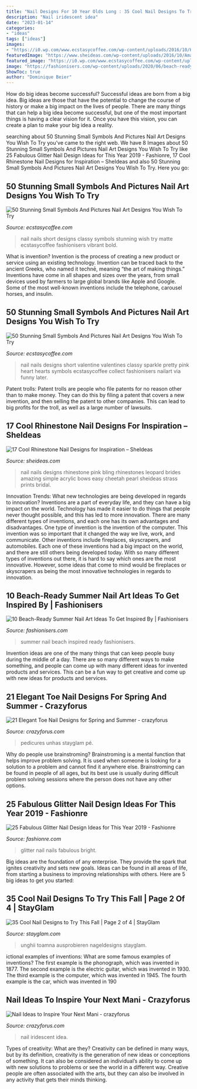 ```yaml
---
title: "Nail Designs For 10 Year Olds Long : 35 Cool Nail Designs To Try This Fall"
description: "Nail iridescent idea"
date: "2023-01-14"
categories:
- "ideas"
tags: ["ideas"]
images:
- "https://i0.wp.com/www.ecstasycoffee.com/wp-content/uploads/2016/10/Hearts-Nail-Design.jpg?resize=600%2C600&amp;ssl=1"
featuredImage: "https://www.sheideas.com/wp-content/uploads/2016/10/Amazing-Rhinestone-Nails-Art-Designs-for-Brides.jpg"
featured_image: "https://i0.wp.com/www.ecstasycoffee.com/wp-content/uploads/2016/10/Hearts-Nail-Design.jpg?resize=600%2C600&amp;ssl=1"
image: "https://fashionisers.com/wp-content/uploads/2020/06/beach-ready-summer-nail-art-main-image.jpg"
ShowToc: true
author: "Dominique Beier"
---
```



How do big ideas become successful?
Successful ideas are born from a big idea. Big ideas are those that have the potential to change the course of history or make a big impact on the lives of people. There are many things that can help a big idea become successful, but one of the most important things is having a clear vision for it. Once you have this vision, you can create a plan to make your big idea a reality.

	

		
searching about 50 Stunning Small Symbols And Pictures Nail Art Designs You Wish To Try you've came to the right web. We have 8 Images about 50 Stunning Small Symbols And Pictures Nail Art Designs You Wish To Try like 25 Fabulous Glitter Nail Design Ideas for This Year 2019 - Fashionre, 17 Cool Rhinestone Nail Designs for Inspiration – SheIdeas and also 50 Stunning Small Symbols And Pictures Nail Art Designs You Wish To Try. Here you go:
		
    
## 50 Stunning Small Symbols And Pictures Nail Art Designs You Wish To Try

<img loading=lazy src="https://i2.wp.com/www.ecstasycoffee.com/wp-content/uploads/2016/10/Bold-and-Vibrant-Nail-Design.jpg?resize=600%2C600&amp;ssl=1" onerror="this.onerror=null;this.src='https://tse1.mm.bing.net/th?id=OIP.hObVS5XffSXlmDyF7gy0ngHaHa&amp;pid=15.1';" alt="50 Stunning Small Symbols And Pictures Nail Art Designs You Wish To Try">

_Source: ecstasycoffee.com_

>nail nails short designs classy symbols stunning wish try matte ecstasycoffee fashionisers vibrant bold. 

	

What is invention?
Invention is the process of creating a new product or service using an existing technology. Invention can be traced back to the ancient Greeks, who named it technē, meaning “the art of making things.” Inventions have come in all shapes and sizes over the years, from small devices used by farmers to large global brands like Apple and Google. Some of the most well-known inventions include the telephone, carousel horses, and insulin.

    
## 50 Stunning Small Symbols And Pictures Nail Art Designs You Wish To Try

<img loading=lazy src="https://i0.wp.com/www.ecstasycoffee.com/wp-content/uploads/2016/10/Hearts-Nail-Design.jpg?resize=600%2C600&amp;ssl=1" onerror="this.onerror=null;this.src='https://tse2.mm.bing.net/th?id=OIP.zf01jJAmFDVsIyNo-EEkmQHaHa&amp;pid=15.1';" alt="50 Stunning Small Symbols And Pictures Nail Art Designs You Wish To Try">

_Source: ecstasycoffee.com_

>nail nails designs short valentine valentines classy sparkle pretty pink heart hearts symbols ecstasycoffee collect fashionisers nailart via funny later. 

	

Patent trolls:
Patent trolls are people who file patents for no reason other than to make money. They can do this by filing a patent that covers a new invention, and then selling the patent to other companies. This can lead to big profits for the troll, as well as a large number of lawsuits.

    
## 17 Cool Rhinestone Nail Designs For Inspiration – SheIdeas

<img loading=lazy src="https://www.sheideas.com/wp-content/uploads/2016/10/Amazing-Rhinestone-Nails-Art-Designs-for-Brides.jpg" onerror="this.onerror=null;this.src='https://tse1.mm.bing.net/th?id=OIP.gxU0iRntDUnMuDNK0MiqMQHaG7&amp;pid=15.1';" alt="17 Cool Rhinestone Nail Designs for Inspiration – SheIdeas">

_Source: sheideas.com_

>nail nails designs rhinestone pink bling rhinestones leopard brides amazing simple acrylic bows easy cheetah pearl sheideas strass prints bridal. 

	

Innovation Trends: What new technologies are being developed in regards to innovation?
Inventions are a part of everyday life, and they can have a big impact on the world. Technology has made it easier to do things that people never thought possible, and this has led to more innovation. There are many different types of inventions, and each one has its own advantages and disadvantages. One type of invention is the invention of the computer. This invention was so important that it changed the way we live, work, and communicate. Other inventions include fireplaces, skyscrapers, and automobiles. Each one of these inventions had a big impact on the world, and there are still others being developed today. With so many different types of inventions out there, it is hard to say which ones are the most innovative. However, some ideas that come to mind would be fireplaces or skyscrapers as being the most innovative technologies in regards to innovation.

    
## 10 Beach-Ready Summer Nail Art Ideas To Get Inspired By | Fashionisers

<img loading=lazy src="https://fashionisers.com/wp-content/uploads/2020/06/beach-ready-summer-nail-art-main-image.jpg" onerror="this.onerror=null;this.src='https://tse3.mm.bing.net/th?id=OIP.QGaW4SRsg92-aRgSy8x_ugHaEK&amp;pid=15.1';" alt="10 Beach-Ready Summer Nail Art Ideas To Get Inspired By | Fashionisers">

_Source: fashionisers.com_

>summer nail beach inspired ready fashionisers. 

	

Invention ideas are one of the many things that can keep people busy during the middle of a day. There are so many different ways to make something, and people can come up with many different ideas for invented products and services. This can be a fun way to get creative and come up with new ideas for products and services.

    
## 21 Elegant Toe Nail Designs For Spring And Summer - Crazyforus

<img loading=lazy src="https://i2.wp.com/stayglam.com/wp-content/uploads/2018/03/Chic-White-Toe-Nails-with-Gems.jpg?resize=620%2C620&amp;ssl=1" onerror="this.onerror=null;this.src='https://tse1.mm.bing.net/th?id=OIP.aXBalfR0sw2XQcJZU70bWwHaHa&amp;pid=15.1';" alt="21 Elegant Toe Nail Designs for Spring and Summer - crazyforus">

_Source: crazyforus.com_

>pedicures unhas stayglam pé. 

	

Why do people use brainstroming?
Brainstroming is a mental function that helps improve problem solving. It is used when someone is looking for a solution to a problem and cannot find it anywhere else. Brainstroming can be found in people of all ages, but its best use is usually during difficult problem solving sessions where the person does not have any other options.

    
## 25 Fabulous Glitter Nail Design Ideas For This Year 2019 - Fashionre

<img loading=lazy src="https://farm8.staticflickr.com/7858/47293338171_8bb8287b68_o.jpg" onerror="this.onerror=null;this.src='https://tse3.mm.bing.net/th?id=OIP.8BtJdqBdaxHJgrY_Xbe9GgHaKN&amp;pid=15.1';" alt="25 Fabulous Glitter Nail Design Ideas for This Year 2019 - Fashionre">

_Source: fashionre.com_

>glitter nail nails fabulous bright. 

	

Big ideas are the foundation of any enterprise. They provide the spark that ignites creativity and sets new goals. Ideas can be found in all areas of life, from starting a business to improving relationships with others. Here are 5 big ideas to get you started:

    
## 35 Cool Nail Designs To Try This Fall | Page 2 Of 4 | StayGlam

<img loading=lazy src="https://stayglam.com/wp-content/uploads/2015/08/10693287_294545597411881_1691671569_n.jpg" onerror="this.onerror=null;this.src='https://tse1.mm.bing.net/th?id=OIP.pCULlC0_CAf6ROVYwFh35wHaHa&amp;pid=15.1';" alt="35 Cool Nail Designs to Try This Fall | Page 2 of 4 | StayGlam">

_Source: stayglam.com_

>unghii toamna ausprobieren nageldesigns stayglam. 

	

ictional examples of inventions: What are some famous examples of inventions?
The first example is the phonograph, which was invented in 1877. The second example is the electric guitar, which was invented in 1930. The third example is the computer, which was invented in 1945. The fourth example is the car, which was invented in 190
    
## Nail Ideas To Inspire Your Next Mani - Crazyforus

<img loading=lazy src="https://stayglam.com/wp-content/uploads/2018/09/Iridescent-Nail-Idea.jpg" onerror="this.onerror=null;this.src='https://tse3.mm.bing.net/th?id=OIP.QpNJU83S1EGFtH3GLPnt0gHaHa&amp;pid=15.1';" alt="Nail Ideas to Inspire Your Next Mani - crazyforus">

_Source: crazyforus.com_

>nail iridescent idea. 

	

Types of creativity: What are they?
Creativity can be defined in many ways, but by its definition, creativity is the generation of new ideas or conceptions of something. It can also be considered an individual’s ability to come up with new solutions to problems or see the world in a different way. Creative people are often associated with the arts, but they can also be involved in any activity that gets their minds thinking.

